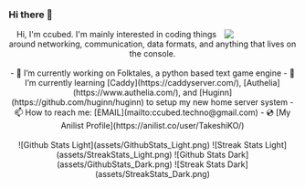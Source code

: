 ### Hi there 👋

<div align="center">
<img src="https://github.com/ccubed/ccubed/assets/profile.png" width="25%" align="right">
Hi, I'm ccubed. I'm mainly interested in coding things around networking, communication, data formats, and anything that lives on the console.
<br/><br/>
- 🔭 I’m currently working on Folktales, a python based text game engine
- 🌱 I’m currently learning [Caddy](https://caddyserver.com/), [Authelia](https://www.authelia.com/), and [Huginn](https://github.com/huginn/huginn) to setup my new home server system
- 📫 How to reach me: [EMAIL](mailto:ccubed.techno@gmail.com)
- 💿 [My Anilist Profile](https://anilist.co/user/TakeshiKO/)
<br/></br>
<!-- LIGHT -->
![Github Stats Light](assets/GithubStats_Light.png)
![Streak Stats Light](assets/StreakStats_Light.png)
<!-- DARK -->
![Github Stats Dark](assets/GithubStats_Dark.png)
![Streak Stats Dark](assets/StreakStats_Dark.png)